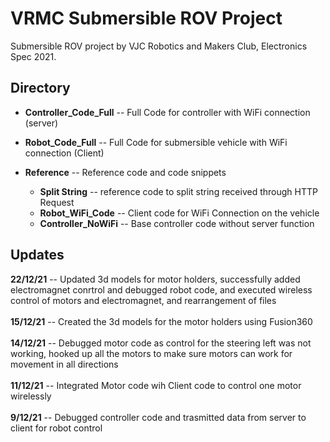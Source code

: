 # VRMC Submersible ROV Project
Submersible ROV project by VJC Robotics and Makers Club, Electronics Spec 2021.

## Directory
- **Controller_Code_Full** -- Full Code for controller with WiFi connection (server)
 
- **Robot_Code_Full** -- Full Code for submersible vehicle with WiFi connection (Client)
 
- **Reference** -- Reference code and code snippets 
   - **Split String** -- reference code to split string received through HTTP Request
   - **Robot_WiFi_Code** -- Client code for WiFi Connection on the vehicle
   - **Controller_NoWiFi** -- Base controller code without server function 

## Updates
**22/12/21** -- Updated 3d models for motor holders, successfully added electromagnet conrtrol and debugged robot code, and executed wireless control of motors and electromagnet, and rearrangement of files <br/><br/>
**15/12/21** -- Created the 3d models for the motor holders using Fusion360 <br/><br/>
**14/12/21** -- Debugged motor code as control for the steering left was not working, hooked up all the motors to make sure motors can work for movement in all directions <br/><br/>
**11/12/21** -- Integrated Motor code wih Client code to control one motor wirelessly <br/><br/>
**9/12/21** -- Debugged controller code and trasmitted data from server to client for robot control 


